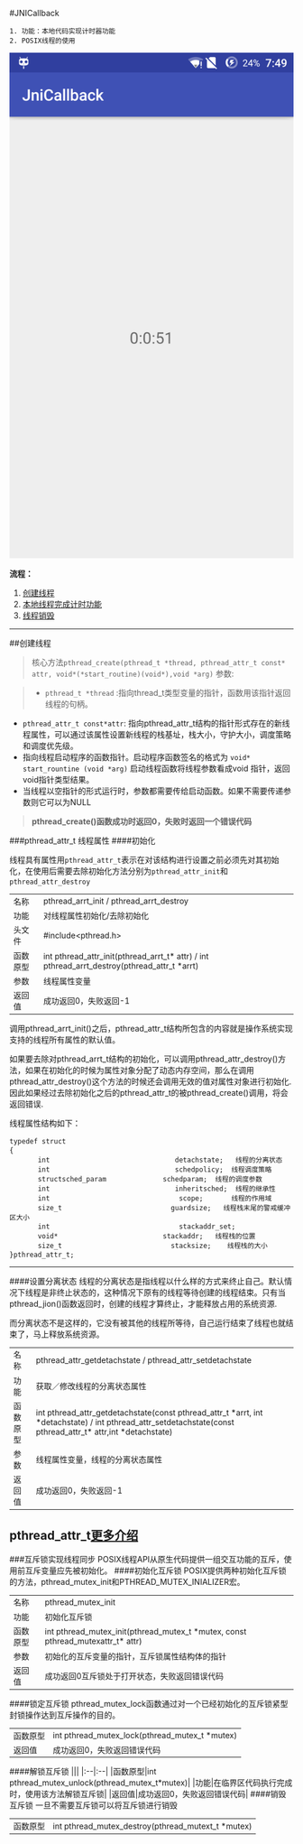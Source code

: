 #JNICallback
```
1. 功能：本地代码实现计时器功能
2. POSIX线程的使用
```
![run_detail.png](run_detail.png)

**流程：**

1. [创建线程](#create_thread)
2. [本地线程完成计时功能](#thread_word)
3. [线程销毁](#thread_destroy)

---
##<a name="create_thread"></a>创建线程

>核心方法`pthread_create(pthread_t *thread, pthread_attr_t const* attr,
void*(*start_routine)(void*),void *arg)`
参数:

>* `pthread_t *thread` :指向thread_t类型变量的指针，函数用该指针返回线程的句柄。
* `pthread_attr_t const*attr`: 指向pthread\_attr\_t结构的指针形式存在的新线程属性，可以通过该属性设置新线程的栈基址，栈大小，守护大小，调度策略和调度优先级。
* 指向线程启动程序的函数指针。启动程序函数签名的格式为 `void* start_rountine (void *arg)` 启动线程函数将线程参数看成void 指针，返回void指针类型结果。
* 当线程以空指针的形式运行时，参数都需要传给启动函数。如果不需要传递参数则它可以为NULL

>**pthread_create()函数成功时返回0，失败时返回一个错误代码**

###pthread\_attr_t 线程属性
####初始化

线程具有属性用`pthread_attr_t`表示在对该结构进行设置之前必须先对其初始化，在使用后需要去除初始化方法分别为`pthread_attr_init`和`pthread_attr_destroy`

|||
|:--|:--|
|名称|pthread\_arrt\_init / pthread\_arrt\_destroy|
|功能|对线程属性初始化/去除初始化|
|头文件|#include\<pthread.h\>|
|函数原型|int pthread\_attr\_init(pthread\_arrt\_t* attr) / int pthread\_arrt\_destroy(pthread\_attr\_t *arrt)|
|参数|线程属性变量|
|返回值|成功返回0，失败返回-1|

调用pthread\_arrt\_init()之后，pthread_attr_t结构所包含的内容就是操作系统实现支持的线程所有属性的默认值。

如果要去除对pthread\_arrt\_t结构的初始化，可以调用pthread\_attr\_destroy()方法，如果在初始化的时候为属性对象分配了动态内存空间，那么在调用pthread\_attr\_destroy()这个方法的时候还会调用无效的值对属性对象进行初始化.因此如果经过去除初始化之后的pthread\_attr\_t的被pthread_create()调用，将会返回错误.

线程属性结构如下：

```
typedef struct
{
       int                               detachstate;   线程的分离状态
       int                               schedpolicy;  线程调度策略
       structsched_param              schedparam;  线程的调度参数
       int                               inheritsched;  线程的继承性
       int                                scope;       线程的作用域
       size_t                           guardsize;   线程栈末尾的警戒缓冲区大小
       int                                stackaddr_set;
       void*                          stackaddr;   线程栈的位置
       size_t                           stacksize;    线程栈的大小
}pthread_attr_t;
```

----
####设置分离状态
线程的分离状态是指线程以什么样的方式来终止自己。默认情况下线程是非终止状态的，这种情况下原有的线程等待创建的线程结束。只有当pthread_jion()函数返回时，创建的线程才算终止，才能释放占用的系统资源.

而分离状态不是这样的，它没有被其他的线程所等待，自己运行结束了线程也就结束了，马上释放系统资源。

|||
|:--|:--|
|名称|pthread\_attr\_getdetachstate / pthread\_attr\_setdetachstate|
|功能|获取／修改线程的分离状态属性|
|函数原型|int pthread\_attr\_getdetachstate(const pthread\_attr\_t \*arrt, int \*detachstate) / int pthread\_attr\_setdetachstate(const pthread\_attr\_t\* attr,int \*detachstate)|
|参数|线程属性变量，线程的分离状态属性|
|返回值|成功返回0，失败返回-1|


**pthread\_attr\_t[更多介绍](http://blog.csdn.net/pbymw8iwm/article/details/6721038)**
---
###互斥锁实现线程同步
POSIX线程API从原生代码提供一组交互功能的互斥，使用前互斥变量应先被初始化。
####初始化互斥锁
POSIX提供两种初始化互斥锁的方法，pthread\_mutex\_init和PTHREAD_MUTEX_INIALIZER宏。

|||
|:--|:--|
|名称|pthread\_mutex\_init|
|功能|初始化互斥锁|
|函数原型|int pthread\_mutex\_init(pthread\_mutex\_t \*mutex, const pthread\_mutexattr\_t\* attr)|
|参数|初始化的互斥变量的指针，互斥锁属性结构体的指针|
|返回值|成功返回0互斥锁处于打开状态，失败返回错误代码|

####锁定互斥锁
pthread_mutex_lock函数通过对一个已经初始化的互斥锁紧型封锁操作达到互斥操作的目的。

|||
|:--|:--|
|函数原型|int pthread\_mutex\_lock(pthread\_mutex\_t *mutex)|
|返回值|成功返回0，失败返回错误代码|
####解锁互斥锁
|||
|:--|:--|
|函数原型|int pthread\_mutex\_unlock(pthread\_mutex\_t*mutex)|
|功能|在临界区代码执行完成时，使用该方法解锁互斥锁|
|返回值|成功返回0，失败返回错误代码|
####销毁互斥锁
一旦不需要互斥锁可以将互斥锁进行销毁

|||
|:--|:--|
|函数原型|int pthread\_mutex\_destroy(pthread\_mutext\_t *mutex)|

